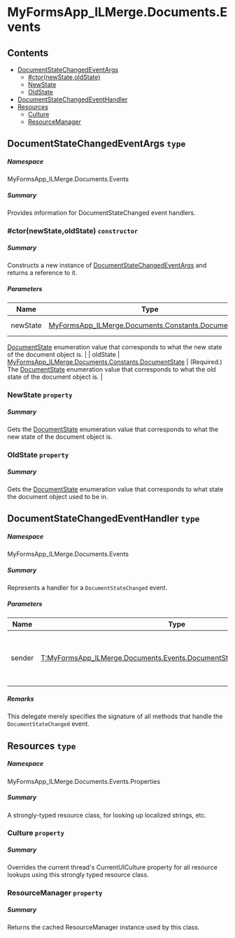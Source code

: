 ﻿<a name='assembly'></a>
# MyFormsApp_ILMerge.Documents.Events

## Contents

- [DocumentStateChangedEventArgs](#T-MyFormsApp_ILMerge-Documents-Events-DocumentStateChangedEventArgs 'MyFormsApp_ILMerge.Documents.Events.DocumentStateChangedEventArgs')
  - [#ctor(newState,oldState)](#M-MyFormsApp_ILMerge-Documents-Events-DocumentStateChangedEventArgs-#ctor-MyFormsApp_ILMerge-Documents-Constants-DocumentState,MyFormsApp_ILMerge-Documents-Constants-DocumentState- 'MyFormsApp_ILMerge.Documents.Events.DocumentStateChangedEventArgs.#ctor(MyFormsApp_ILMerge.Documents.Constants.DocumentState,MyFormsApp_ILMerge.Documents.Constants.DocumentState)')
  - [NewState](#P-MyFormsApp_ILMerge-Documents-Events-DocumentStateChangedEventArgs-NewState 'MyFormsApp_ILMerge.Documents.Events.DocumentStateChangedEventArgs.NewState')
  - [OldState](#P-MyFormsApp_ILMerge-Documents-Events-DocumentStateChangedEventArgs-OldState 'MyFormsApp_ILMerge.Documents.Events.DocumentStateChangedEventArgs.OldState')
- [DocumentStateChangedEventHandler](#T-MyFormsApp_ILMerge-Documents-Events-DocumentStateChangedEventHandler 'MyFormsApp_ILMerge.Documents.Events.DocumentStateChangedEventHandler')
- [Resources](#T-MyFormsApp_ILMerge-Documents-Events-Properties-Resources 'MyFormsApp_ILMerge.Documents.Events.Properties.Resources')
  - [Culture](#P-MyFormsApp_ILMerge-Documents-Events-Properties-Resources-Culture 'MyFormsApp_ILMerge.Documents.Events.Properties.Resources.Culture')
  - [ResourceManager](#P-MyFormsApp_ILMerge-Documents-Events-Properties-Resources-ResourceManager 'MyFormsApp_ILMerge.Documents.Events.Properties.Resources.ResourceManager')

<a name='T-MyFormsApp_ILMerge-Documents-Events-DocumentStateChangedEventArgs'></a>
## DocumentStateChangedEventArgs `type`

##### Namespace

MyFormsApp_ILMerge.Documents.Events

##### Summary

Provides information for DocumentStateChanged event handlers.

<a name='M-MyFormsApp_ILMerge-Documents-Events-DocumentStateChangedEventArgs-#ctor-MyFormsApp_ILMerge-Documents-Constants-DocumentState,MyFormsApp_ILMerge-Documents-Constants-DocumentState-'></a>
### #ctor(newState,oldState) `constructor`

##### Summary

Constructs a new instance of
[DocumentStateChangedEventArgs](#T-MyFormsApp_ILMerge-Documents-Events-DocumentStateChangedEventArgs 'MyFormsApp_ILMerge.Documents.Events.DocumentStateChangedEventArgs')
and returns a reference to it.

##### Parameters

| Name | Type | Description |
| ---- | ---- | ----------- |
| newState | [MyFormsApp_ILMerge.Documents.Constants.DocumentState](#T-MyFormsApp_ILMerge-Documents-Constants-DocumentState 'MyFormsApp_ILMerge.Documents.Constants.DocumentState') | (Required.) The
[DocumentState](#T-MyFormsApp_ILMerge-Documents-Constants-DocumentState 'MyFormsApp_ILMerge.Documents.Constants.DocumentState')
enumeration value that corresponds to what the new state of the document object
is. |
| oldState | [MyFormsApp_ILMerge.Documents.Constants.DocumentState](#T-MyFormsApp_ILMerge-Documents-Constants-DocumentState 'MyFormsApp_ILMerge.Documents.Constants.DocumentState') | (Required.) The
[DocumentState](#T-MyFormsApp_ILMerge-Documents-Constants-DocumentState 'MyFormsApp_ILMerge.Documents.Constants.DocumentState')
enumeration value that corresponds to what the old state of the document object
is. |

<a name='P-MyFormsApp_ILMerge-Documents-Events-DocumentStateChangedEventArgs-NewState'></a>
### NewState `property`

##### Summary

Gets the [DocumentState](#T-MyFormsApp_ILMerge-Documents-Constants-DocumentState 'MyFormsApp_ILMerge.Documents.Constants.DocumentState')
enumeration value that corresponds to what the new state of the document object
is.

<a name='P-MyFormsApp_ILMerge-Documents-Events-DocumentStateChangedEventArgs-OldState'></a>
### OldState `property`

##### Summary

Gets the [DocumentState](#T-MyFormsApp_ILMerge-Documents-Constants-DocumentState 'MyFormsApp_ILMerge.Documents.Constants.DocumentState')
enumeration value that corresponds to what state the document object used to be
in.

<a name='T-MyFormsApp_ILMerge-Documents-Events-DocumentStateChangedEventHandler'></a>
## DocumentStateChangedEventHandler `type`

##### Namespace

MyFormsApp_ILMerge.Documents.Events

##### Summary

Represents a handler for a `DocumentStateChanged` event.

##### Parameters

| Name | Type | Description |
| ---- | ---- | ----------- |
| sender | [T:MyFormsApp_ILMerge.Documents.Events.DocumentStateChangedEventHandler](#T-T-MyFormsApp_ILMerge-Documents-Events-DocumentStateChangedEventHandler 'T:MyFormsApp_ILMerge.Documents.Events.DocumentStateChangedEventHandler') | Reference to the instance of the object that raised the event. |

##### Remarks

This delegate merely specifies the signature of all methods that handle the
`DocumentStateChanged` event.

<a name='T-MyFormsApp_ILMerge-Documents-Events-Properties-Resources'></a>
## Resources `type`

##### Namespace

MyFormsApp_ILMerge.Documents.Events.Properties

##### Summary

A strongly-typed resource class, for looking up localized strings, etc.

<a name='P-MyFormsApp_ILMerge-Documents-Events-Properties-Resources-Culture'></a>
### Culture `property`

##### Summary

Overrides the current thread's CurrentUICulture property for all
  resource lookups using this strongly typed resource class.

<a name='P-MyFormsApp_ILMerge-Documents-Events-Properties-Resources-ResourceManager'></a>
### ResourceManager `property`

##### Summary

Returns the cached ResourceManager instance used by this class.

